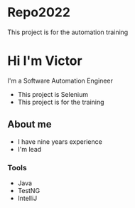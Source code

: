 # Repo2022
This project is for the automation training

# Hi I'm Victor
I'm a Software Automation Engineer

- This project is Selenium
- This project is for the training 

## About me
- I have nine years experience
- I'm lead

### Tools

- Java 
- TestNG
- IntelliJ



